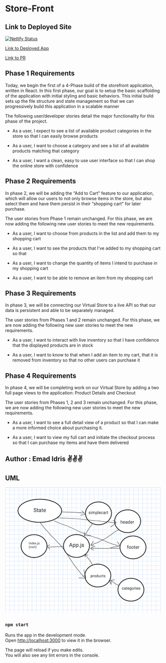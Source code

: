 # Store-Front

## Link to Deployed Site

[![Netlify Status](https://api.netlify.com/api/v1/badges/d351203e-f6c3-4bc7-92a5-10982bd4a44d/deploy-status)]()

[Link to Deployed App]()

[Link to PR]()

## Phase 1 Requirements

Today, we begin the first of a 4-Phase build of the storefront application, written in React. In this first phase, our goal is to setup the basic scaffolding of the application with initial styling and basic behaviors. This initial build sets up the file structure and state management so that we can progressively build this application in a scalable manner

The following user/developer stories detail the major functionality for this phase of the project.

- As a user, I expect to see a list of available product categories in the store so that I can easily browse products

- As a user, I want to choose a category and see a list of all available products matching that category

- As a user, I want a clean, easy to use user interface so that I can shop the online store with confidence

## Phase 2 Requirements

In phase 2, we will be adding the “Add to Cart” feature to our application, which will allow our users to not only browse items in the store, but also select them and have them persist in their “shopping cart” for later purchase.

The user stories from Phase 1 remain unchanged. For this phase, we are now adding the following new user stories to meet the new requirements.

- As a user, I want to choose from products in the list and add them to my shopping cart

- As a user, I want to see the products that I’ve added to my shopping cart so that

- As a user, I want to change the quantity of items I intend to purchase in my shopping cart

- As a user, I want to be able to remove an item from my shopping cart

## Phase 3 Requirements

In phase 3, we will be connecting our Virtual Store to a live API so that our data is persistent and able to be separately managed.

The user stories from Phases 1 and 2 remain unchanged. For this phase, we are now adding the following new user stories to meet the new requirements.

- As a user, I want to interact with live inventory so that I have confidence that the displayed products are in stock

- As a user, I want to know to that when I add an item to my cart, that it is removed from inventory so that no other users can purchase it

## Phase 4 Requirements

In phase 4, we will be completing work on our Virtual Store by adding a two full page views to the application: Product Details and Checkout

The user stories from Phases 1, 2 and 3 remain unchanged. For this phase, we are now adding the following new user stories to meet the new requirements.

- As a user, I want to see a full detail view of a product so that I can make a more informed choice about purchasing it.

- As a user, I want to view my full cart and initiate the checkout process so that I can purchase my items and have them delivered

## Author : Emad Idris ✌✌✌

## UML

![UML](./thirdweekUML.png)

### `npm start`

Runs the app in the development mode.\
Open [http://localhost:3000](http://localhost:3000) to view it in the browser.

The page will reload if you make edits.\
You will also see any lint errors in the console.
